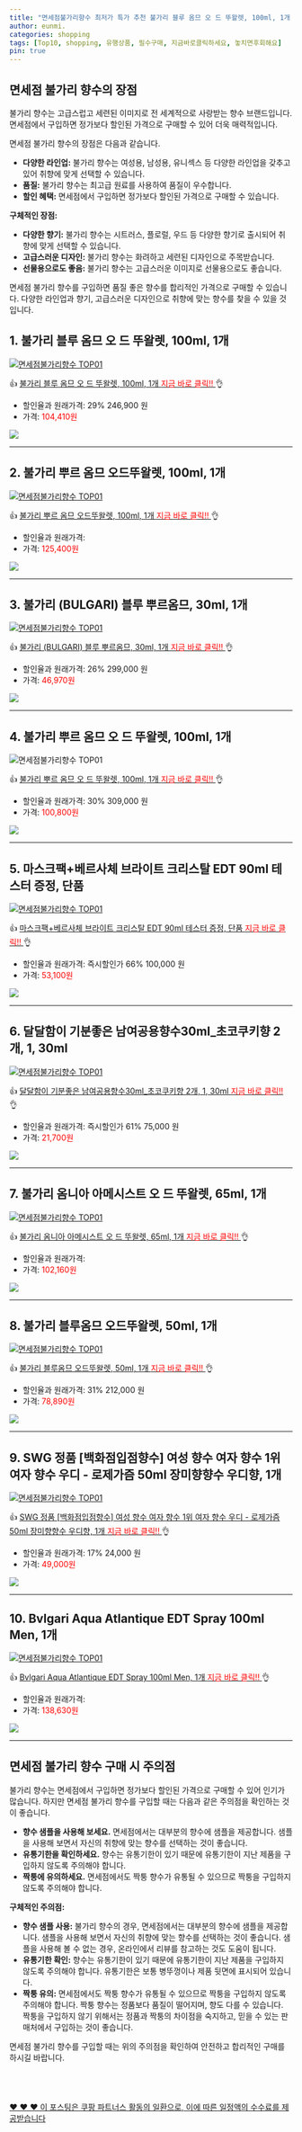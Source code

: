 ```yaml
---
title: "면세점불가리향수 최저가 특가 추천 불가리 블루 옴므 오 드 뚜왈렛, 100ml, 1개 비교 장점 구매가이드"
author: eunmi.
categories: shopping
tags: [Top10, shopping, 유행상품, 필수구매, 지금바로클릭하세요, 놓치면후회해요]
pin: true
---
```

## 면세점 불가리 향수의 장점

불가리 향수는 고급스럽고 세련된 이미지로 전 세계적으로 사랑받는 향수 브랜드입니다. 면세점에서 구입하면 정가보다 할인된 가격으로 구매할 수 있어 더욱 매력적입니다.

면세점 불가리 향수의 장점은 다음과 같습니다.

* **다양한 라인업:** 불가리 향수는 여성용, 남성용, 유니섹스 등 다양한 라인업을 갖추고 있어 취향에 맞게 선택할 수 있습니다.
* **품질:** 불가리 향수는 최고급 원료를 사용하여 품질이 우수합니다.
* **할인 혜택:** 면세점에서 구입하면 정가보다 할인된 가격으로 구매할 수 있습니다.

**구체적인 장점:**

* **다양한 향기:** 불가리 향수는 시트러스, 플로럴, 우드 등 다양한 향기로 출시되어 취향에 맞게 선택할 수 있습니다.
* **고급스러운 디자인:** 불가리 향수는 화려하고 세련된 디자인으로 주목받습니다.
* **선물용으로도 좋음:** 불가리 향수는 고급스러운 이미지로 선물용으로도 좋습니다.

면세점 불가리 향수를 구입하면 품질 좋은 향수를 합리적인 가격으로 구매할 수 있습니다. 다양한 라인업과 향기, 고급스러운 디자인으로 취향에 맞는 향수를 찾을 수 있을 것입니다.

   

## 1. 불가리 블루 옴므 오 드 뚜왈렛, 100ml, 1개

[![면세점불가리향수 TOP01](https://thumbnail8.coupangcdn.com/thumbnails/remote/230x230ex/image/retail/images/2020/09/18/10/4/9fa2fa20-b80e-41ae-9e7c-8077c05b60f3.jpg)](https://link.coupang.com/re/AFFSDP?lptag=AF3617701&subid=GithubCoopas&pageKey=88290133&traceid=V0-153&itemId=277113173&vendorItemId=71629321832)


👍 [불가리 블루 옴므 오 드 뚜왈렛, 100ml, 1개 <font color=red> 지금 바로 클릭!! </font> ](https://link.coupang.com/re/AFFSDP?lptag=AF3617701&subid=GithubCoopas&pageKey=88290133&traceid=V0-153&itemId=277113173&vendorItemId=71629321832) 👌 


- 할인율과 원래가격: 29%  246,900   원
- 가격: <span style='color:red'>104,410원</span>

[![](/discount_price.png)](https://link.coupang.com/re/AFFSDP?lptag=AF3617701&subid=GithubCoopas&pageKey=88290133&traceid=V0-153&itemId=277113173&vendorItemId=71629321832)

---


   

## 2. 불가리 뿌르 옴므 오드뚜왈렛, 100ml, 1개

[![면세점불가리향수 TOP01](https://thumbnail8.coupangcdn.com/thumbnails/remote/230x230ex/image/vendor_inventory/a94a/297f6683f8e290d4dc6f0f5c44587d9afa1e360d8cf8cd4cad3a477891ac.jpg)](https://link.coupang.com/re/AFFSDP?lptag=AF3617701&subid=GithubCoopas&pageKey=7330578980&traceid=V0-153&itemId=18819259365&vendorItemId=4352820749)


👍 [불가리 뿌르 옴므 오드뚜왈렛, 100ml, 1개 <font color=red> 지금 바로 클릭!! </font> ](https://link.coupang.com/re/AFFSDP?lptag=AF3617701&subid=GithubCoopas&pageKey=7330578980&traceid=V0-153&itemId=18819259365&vendorItemId=4352820749) 👌 


- 할인율과 원래가격: 
- 가격: <span style='color:red'>125,400원</span>

[![](/discount_price.png)](https://link.coupang.com/re/AFFSDP?lptag=AF3617701&subid=GithubCoopas&pageKey=7330578980&traceid=V0-153&itemId=18819259365&vendorItemId=4352820749)

---


   

## 3. 불가리 (BULGARI) 블루 뿌르옴므, 30ml, 1개

[![면세점불가리향수 TOP01](https://thumbnail8.coupangcdn.com/thumbnails/remote/230x230ex/image/vendor_inventory/c161/d0ee311ce59a53a488ce32c4b1cf0d02bb2336360e081664e60e569cd8d1.jpg)](https://link.coupang.com/re/AFFSDP?lptag=AF3617701&subid=GithubCoopas&pageKey=88290133&traceid=V0-153&itemId=277113149&vendorItemId=86331303500)


👍 [불가리 (BULGARI) 블루 뿌르옴므, 30ml, 1개 <font color=red> 지금 바로 클릭!! </font> ](https://link.coupang.com/re/AFFSDP?lptag=AF3617701&subid=GithubCoopas&pageKey=88290133&traceid=V0-153&itemId=277113149&vendorItemId=86331303500) 👌 


- 할인율과 원래가격: 26%  299,000   원
- 가격: <span style='color:red'>46,970원</span>

[![](/discount_price.png)](https://link.coupang.com/re/AFFSDP?lptag=AF3617701&subid=GithubCoopas&pageKey=88290133&traceid=V0-153&itemId=277113149&vendorItemId=86331303500)

---


   

## 4. 불가리 뿌르 옴므 오 드 뚜왈렛, 100ml, 1개

![면세점불가리향수 TOP01](https://thumbnail6.coupangcdn.com/thumbnails/remote/230x230ex/image/vendor_inventory/0e9f/15f04ec51c75e0d92f9e530de6900b26cb6131b87f2e6ca253aa8f2912e9.JPG)


👍 [불가리 뿌르 옴므 오 드 뚜왈렛, 100ml, 1개 <font color=red> 지금 바로 클릭!! </font> ](https://link.coupang.com/re/AFFSDP?lptag=AF3617701&subid=GithubCoopas&pageKey=6713175190&traceid=V0-153&itemId=15592373276&vendorItemId=82811250419) 👌 


- 할인율과 원래가격: 30%  309,000   원
- 가격: <span style='color:red'>100,800원</span>

[![](/discount_price.png)](https://link.coupang.com/re/AFFSDP?lptag=AF3617701&subid=GithubCoopas&pageKey=6713175190&traceid=V0-153&itemId=15592373276&vendorItemId=82811250419)

---


   

## 5. 마스크팩+베르사체 브라이트 크리스탈 EDT 90ml 테스터 증정, 단품

[![면세점불가리향수 TOP01](https://thumbnail10.coupangcdn.com/thumbnails/remote/230x230ex/image/vendor_inventory/9a42/cd9275d0720c0dac0841367f82a8f36a6792d8047ff5521a8892e25bfa73.jpg)](https://link.coupang.com/re/AFFSDP?lptag=AF3617701&subid=GithubCoopas&pageKey=2245291066&traceid=V0-153&itemId=3836902411&vendorItemId=71821727156)


👍 [마스크팩+베르사체 브라이트 크리스탈 EDT 90ml 테스터 증정, 단품 <font color=red> 지금 바로 클릭!! </font> ](https://link.coupang.com/re/AFFSDP?lptag=AF3617701&subid=GithubCoopas&pageKey=2245291066&traceid=V0-153&itemId=3836902411&vendorItemId=71821727156) 👌 


- 할인율과 원래가격: 즉시할인가 66%  100,000   원
- 가격: <span style='color:red'>53,100원</span>

[![](/discount_price.png)](https://link.coupang.com/re/AFFSDP?lptag=AF3617701&subid=GithubCoopas&pageKey=2245291066&traceid=V0-153&itemId=3836902411&vendorItemId=71821727156)

---


   

## 6. 달달함이 기분좋은 남여공용향수30ml_초코쿠키향 2개, 1, 30ml

[![면세점불가리향수 TOP01](https://thumbnail9.coupangcdn.com/thumbnails/remote/230x230ex/image/vendor_inventory/e34a/77de92d8f6d4d8efb95127e674d7651944d3ec3e5baec5d81f970e868ef9.jpg)](https://link.coupang.com/re/AFFSDP?lptag=AF3617701&subid=GithubCoopas&pageKey=7045544977&traceid=V0-153&itemId=17435234971&vendorItemId=84604105689)


👍 [달달함이 기분좋은 남여공용향수30ml_초코쿠키향 2개, 1, 30ml <font color=red> 지금 바로 클릭!! </font> ](https://link.coupang.com/re/AFFSDP?lptag=AF3617701&subid=GithubCoopas&pageKey=7045544977&traceid=V0-153&itemId=17435234971&vendorItemId=84604105689) 👌 


- 할인율과 원래가격: 즉시할인가 61%  75,000   원
- 가격: <span style='color:red'>21,700원</span>

[![](/discount_price.png)](https://link.coupang.com/re/AFFSDP?lptag=AF3617701&subid=GithubCoopas&pageKey=7045544977&traceid=V0-153&itemId=17435234971&vendorItemId=84604105689)

---


   

## 7. 불가리 옴니아 아메시스트 오 드 뚜왈렛, 65ml, 1개

[![면세점불가리향수 TOP01](https://thumbnail7.coupangcdn.com/thumbnails/remote/230x230ex/image/vendor_inventory/3c4e/993b342e72de7ef3a34cedde61c7f3878f4f8e9a3ce7b153b1a2af9c6967.jpg)](https://link.coupang.com/re/AFFSDP?lptag=AF3617701&subid=GithubCoopas&pageKey=1487906912&traceid=V0-153&itemId=2554116771&vendorItemId=86044544126)


👍 [불가리 옴니아 아메시스트 오 드 뚜왈렛, 65ml, 1개 <font color=red> 지금 바로 클릭!! </font> ](https://link.coupang.com/re/AFFSDP?lptag=AF3617701&subid=GithubCoopas&pageKey=1487906912&traceid=V0-153&itemId=2554116771&vendorItemId=86044544126) 👌 


- 할인율과 원래가격: 
- 가격: <span style='color:red'>102,160원</span>

[![](/discount_price.png)](https://link.coupang.com/re/AFFSDP?lptag=AF3617701&subid=GithubCoopas&pageKey=1487906912&traceid=V0-153&itemId=2554116771&vendorItemId=86044544126)

---


   

## 8. 불가리 블루옴므 오드뚜왈렛, 50ml, 1개

[![면세점불가리향수 TOP01](https://thumbnail8.coupangcdn.com/thumbnails/remote/230x230ex/image/vendor_inventory/9875/9719197e944d452e06932cb63d078c6c3b373652d8e7c0f23fb615a90828.jpg)](https://link.coupang.com/re/AFFSDP?lptag=AF3617701&subid=GithubCoopas&pageKey=88290133&traceid=V0-153&itemId=276400879&vendorItemId=75175826812)


👍 [불가리 블루옴므 오드뚜왈렛, 50ml, 1개 <font color=red> 지금 바로 클릭!! </font> ](https://link.coupang.com/re/AFFSDP?lptag=AF3617701&subid=GithubCoopas&pageKey=88290133&traceid=V0-153&itemId=276400879&vendorItemId=75175826812) 👌 


- 할인율과 원래가격: 31%  212,000   원
- 가격: <span style='color:red'>78,890원</span>

[![](/discount_price.png)](https://link.coupang.com/re/AFFSDP?lptag=AF3617701&subid=GithubCoopas&pageKey=88290133&traceid=V0-153&itemId=276400879&vendorItemId=75175826812)

---


   

## 9. SWG 정품 [백화점입점향수] 여성 향수 여자 향수 1위 여자 향수 우디 - 로제가즘 50ml 장미향향수 우디향, 1개

[![면세점불가리향수 TOP01](https://thumbnail6.coupangcdn.com/thumbnails/remote/230x230ex/image/vendor_inventory/3644/93cf3a5244d7ebb6d52530e7ee9bf17b5535d260d61eb464f76c579da7b1.jpg)](https://link.coupang.com/re/AFFSDP?lptag=AF3617701&subid=GithubCoopas&pageKey=6274929330&traceid=V0-153&itemId=12853062438&vendorItemId=80118488255)


👍 [SWG 정품 [백화점입점향수] 여성 향수 여자 향수 1위 여자 향수 우디 - 로제가즘 50ml 장미향향수 우디향, 1개 <font color=red> 지금 바로 클릭!! </font> ](https://link.coupang.com/re/AFFSDP?lptag=AF3617701&subid=GithubCoopas&pageKey=6274929330&traceid=V0-153&itemId=12853062438&vendorItemId=80118488255) 👌 


- 할인율과 원래가격: 17%  24,000   원
- 가격: <span style='color:red'>49,000원</span>

[![](/discount_price.png)](https://link.coupang.com/re/AFFSDP?lptag=AF3617701&subid=GithubCoopas&pageKey=6274929330&traceid=V0-153&itemId=12853062438&vendorItemId=80118488255)

---


   

## 10. Bvlgari Aqua Atlantique EDT Spray 100ml Men, 1개

[![면세점불가리향수 TOP01](https://thumbnail7.coupangcdn.com/thumbnails/remote/230x230ex/image/vendor_inventory/f490/05b7f627353c08685a2ebf051aa08462c41b1dcf491e934ad88fc216fb3e.jpg)](https://link.coupang.com/re/AFFSDP?lptag=AF3617701&subid=GithubCoopas&pageKey=4732246811&traceid=V0-153&itemId=6000457969&vendorItemId=73298219783)


👍 [Bvlgari Aqua Atlantique EDT Spray 100ml Men, 1개 <font color=red> 지금 바로 클릭!! </font> ](https://link.coupang.com/re/AFFSDP?lptag=AF3617701&subid=GithubCoopas&pageKey=4732246811&traceid=V0-153&itemId=6000457969&vendorItemId=73298219783) 👌 


- 할인율과 원래가격: 
- 가격: <span style='color:red'>138,630원</span>

[![](/discount_price.png)](https://link.coupang.com/re/AFFSDP?lptag=AF3617701&subid=GithubCoopas&pageKey=4732246811&traceid=V0-153&itemId=6000457969&vendorItemId=73298219783)

---
## 면세점 불가리 향수 구매 시 주의점

불가리 향수는 면세점에서 구입하면 정가보다 할인된 가격으로 구매할 수 있어 인기가 많습니다. 하지만 면세점 불가리 향수를 구입할 때는 다음과 같은 주의점을 확인하는 것이 좋습니다.

* **향수 샘플을 사용해 보세요.** 면세점에서는 대부분의 향수에 샘플을 제공합니다. 샘플을 사용해 보면서 자신의 취향에 맞는 향수를 선택하는 것이 좋습니다.
* **유통기한을 확인하세요.** 향수는 유통기한이 있기 때문에 유통기한이 지난 제품을 구입하지 않도록 주의해야 합니다.
* **짝퉁에 유의하세요.** 면세점에서도 짝퉁 향수가 유통될 수 있으므로 짝퉁을 구입하지 않도록 주의해야 합니다.

**구체적인 주의점:**

* **향수 샘플 사용:** 불가리 향수의 경우, 면세점에서는 대부분의 향수에 샘플을 제공합니다. 샘플을 사용해 보면서 자신의 취향에 맞는 향수를 선택하는 것이 좋습니다. 샘플을 사용해 볼 수 없는 경우, 온라인에서 리뷰를 참고하는 것도 도움이 됩니다.
* **유통기한 확인:** 향수는 유통기한이 있기 때문에 유통기한이 지난 제품을 구입하지 않도록 주의해야 합니다. 유통기한은 보통 병뚜껑이나 제품 뒷면에 표시되어 있습니다.
* **짝퉁 유의:** 면세점에서도 짝퉁 향수가 유통될 수 있으므로 짝퉁을 구입하지 않도록 주의해야 합니다. 짝퉁 향수는 정품보다 품질이 떨어지며, 향도 다를 수 있습니다. 짝퉁을 구입하지 않기 위해서는 정품과 짝퉁의 차이점을 숙지하고, 믿을 수 있는 판매처에서 구입하는 것이 좋습니다.

면세점 불가리 향수를 구입할 때는 위의 주의점을 확인하여 안전하고 합리적인 구매를 하시길 바랍니다.<br><br><br><br><br> [ ❤ ❤ ❤ 이 포스팅은 쿠팡 파트너스 활동의 일환으로, 이에 따른 일정액의 수수료를 제공받습니다](https://link.coupang.com/a/bcEFyh)